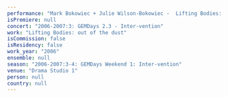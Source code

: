 ```yaml
---
performance: "Mark Bokowiec + Julie Wilson-Bokowiec -  Lifting Bodies: out of the dust"
isPremiere: null
concert: "2006-2007:3: GEMDays 2.3 - Inter-vention"
work: "Lifting Bodies: out of the dust"
isCommission: false
isResidency: false
work_year: "2006"
ensemble: null
season: "2006-2007:3-4: GEMDays Weekend 1: Inter-vention"
venue: "Drama Studio 1"
person: null
country: null
---
```


